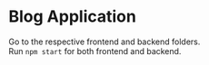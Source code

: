 # Blog Application
Go to the respective frontend and backend folders.</br>
Run `npm start` for both frontend and backend.</br>

